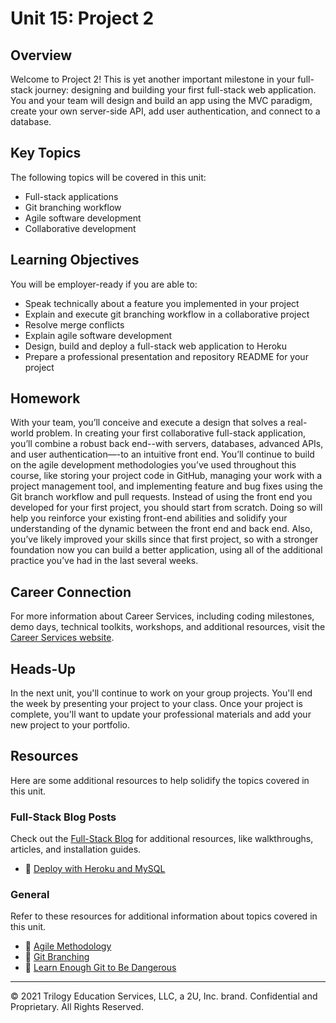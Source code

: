 # Unit 15: Project 2
## Overview
Welcome to Project 2! This is yet another important milestone in your full-stack journey: designing and building your first full-stack web application. You and your team will design and build an app using the MVC paradigm, create your own server-side API, add user authentication, and connect to a database.
## Key Topics
The following topics will be covered in this unit:
* Full-stack applications
* Git branching workflow
* Agile software development
* Collaborative development
## Learning Objectives
You will be employer-ready if you are able to:
* Speak technically about a feature you implemented in your project
* Explain and execute git branching workflow in a collaborative project
* Resolve merge conflicts
* Explain agile software development
* Design, build and deploy a full-stack web application to Heroku
* Prepare a professional presentation and repository README for your project
## Homework
With your team, you’ll conceive and execute a design that solves a real-world problem. In creating your first collaborative full-stack application, you’ll combine a robust back end--with servers, databases, advanced APIs, and user authentication—-to an intuitive front end. You’ll continue to build on the agile development methodologies you’ve used throughout this course, like storing your project code in GitHub, managing your work with a project management tool, and implementing feature and bug fixes using the Git branch workflow and pull requests.
Instead of using the front end you developed for your first project, you should start from scratch. Doing so will help you reinforce your existing front-end abilities and solidify your understanding of the dynamic between the front end and back end. Also, you’ve likely improved your skills since that first project, so with a stronger foundation now you can build a better application, using all of the additional practice you’ve had in the last several weeks.
## Career Connection
For more information about Career Services, including coding milestones, demo days, technical toolkits, workshops, and additional resources, visit the [Career Services website](https://mycareerspot.org/).
## Heads-Up
In the next unit, you'll continue to work on your group projects. You'll end the week by presenting your project to your class. Once your project is complete, you'll want to update your professional materials and add your new project to your portfolio.
## Resources
Here are some additional resources to help solidify the topics covered in this unit.
### Full-Stack Blog Posts
Check out the [Full-Stack Blog](https://coding-boot-camp.github.io/full-stack/) for additional resources, like walkthroughs, articles, and installation guides.
  * :book: [Deploy with Heroku and MySQL](https://coding-boot-camp.github.io/full-stack/heroku/deploy-with-heroku-and-mysql)
### General
Refer to these resources for additional information about topics covered in this unit.
* :book: [Agile Methodology](https://en.wikipedia.org/wiki/Agile_software_development)
* :book: [Git Branching](https://git-scm.com/book/en/v2/Git-Branching-Branching-Workflows)
* :book: [Learn Enough Git to Be Dangerous](https://www.learnenough.com/git-tutorial/getting_started)
---
© 2021 Trilogy Education Services, LLC, a 2U, Inc. brand. Confidential and Proprietary. All Rights Reserved.
